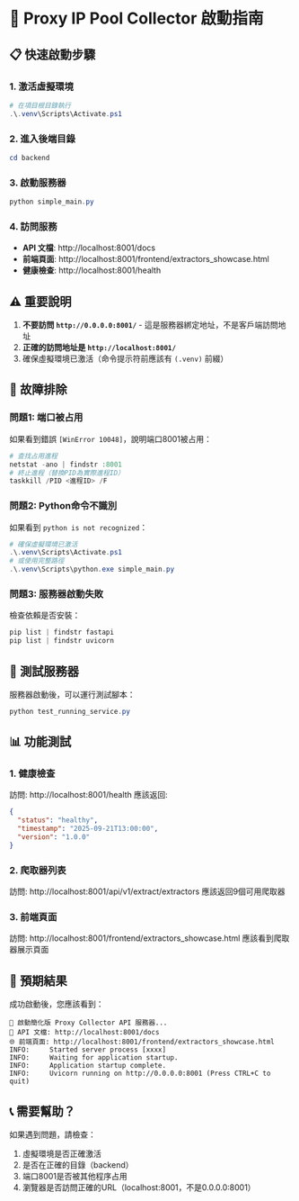 # 🚀 Proxy IP Pool Collector 啟動指南

## 📋 快速啟動步驟

### 1. 激活虛擬環境
```powershell
# 在項目根目錄執行
.\.venv\Scripts\Activate.ps1
```

### 2. 進入後端目錄
```powershell
cd backend
```

### 3. 啟動服務器
```powershell
python simple_main.py
```

### 4. 訪問服務
- **API 文檔**: http://localhost:8001/docs
- **前端頁面**: http://localhost:8001/frontend/extractors_showcase.html
- **健康檢查**: http://localhost:8001/health

## ⚠️ 重要說明

1. **不要訪問 `http://0.0.0.0:8001/`** - 這是服務器綁定地址，不是客戶端訪問地址
2. **正確的訪問地址是 `http://localhost:8001/`**
3. 確保虛擬環境已激活（命令提示符前應該有 `(.venv)` 前綴）

## 🔧 故障排除

### 問題1: 端口被占用
如果看到錯誤 `[WinError 10048]`，說明端口8001被占用：
```powershell
# 查找占用進程
netstat -ano | findstr :8001
# 終止進程（替換PID為實際進程ID）
taskkill /PID <進程ID> /F
```

### 問題2: Python命令不識別
如果看到 `python is not recognized`：
```powershell
# 確保虛擬環境已激活
.\.venv\Scripts\Activate.ps1
# 或使用完整路徑
.\.venv\Scripts\python.exe simple_main.py
```

### 問題3: 服務器啟動失敗
檢查依賴是否安裝：
```powershell
pip list | findstr fastapi
pip list | findstr uvicorn
```

## 🧪 測試服務器

服務器啟動後，可以運行測試腳本：
```powershell
python test_running_service.py
```

## 📊 功能測試

### 1. 健康檢查
訪問: http://localhost:8001/health
應該返回:
```json
{
  "status": "healthy",
  "timestamp": "2025-09-21T13:00:00",
  "version": "1.0.0"
}
```

### 2. 爬取器列表
訪問: http://localhost:8001/api/v1/extract/extractors
應該返回9個可用爬取器

### 3. 前端頁面
訪問: http://localhost:8001/frontend/extractors_showcase.html
應該看到爬取器展示頁面

## 🎯 預期結果

成功啟動後，您應該看到：
```
🚀 啟動簡化版 Proxy Collector API 服務器...
📖 API 文檔: http://localhost:8001/docs
🌐 前端頁面: http://localhost:8001/frontend/extractors_showcase.html
INFO:     Started server process [xxxx]
INFO:     Waiting for application startup.
INFO:     Application startup complete.
INFO:     Uvicorn running on http://0.0.0.0:8001 (Press CTRL+C to quit)
```

## 📞 需要幫助？

如果遇到問題，請檢查：
1. 虛擬環境是否正確激活
2. 是否在正確的目錄（backend）
3. 端口8001是否被其他程序占用
4. 瀏覽器是否訪問正確的URL（localhost:8001，不是0.0.0.0:8001）
